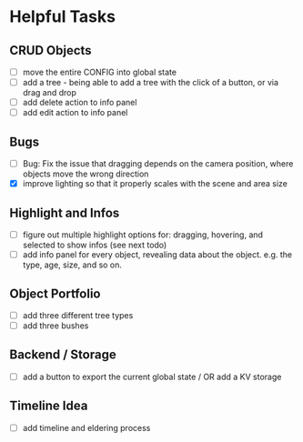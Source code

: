 # Helpful Tasks

## CRUD Objects

- [ ] move the entire CONFIG into global state
- [ ] add a tree - being able to add a tree with the click of a button, or via drag and drop
- [ ] add delete action to info panel
- [ ] add edit action to info panel

## Bugs

- [ ] Bug: Fix the issue that dragging depends on the camera position, where objects move the wrong direction
- [x] improve lighting so that it properly scales with the scene and area size

## Highlight and Infos

- [ ] figure out multiple highlight options for: dragging, hovering, and selected to show infos (see next todo)
- [ ] add info panel for every object, revealing data about the object. e.g. the type, age, size, and so on.

## Object Portfolio

- [ ] add three different tree types
- [ ] add three bushes

## Backend / Storage

- [ ] add a button to export the current global state / OR add a KV storage

## Timeline Idea

- [ ] add timeline and eldering process
